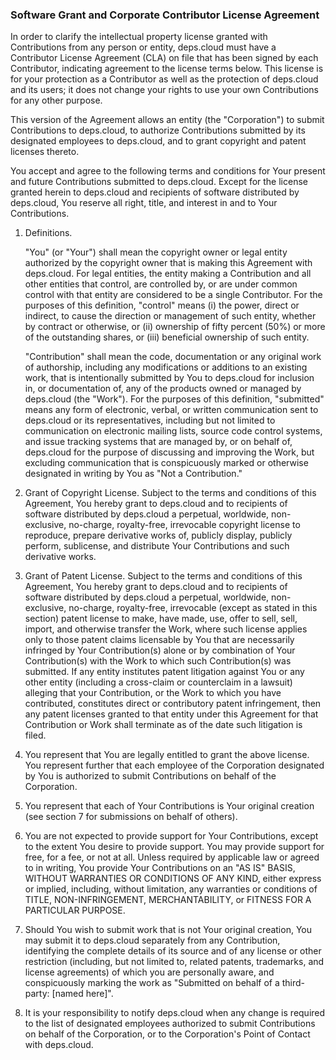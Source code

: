 ### Software Grant and Corporate Contributor License Agreement

In order to clarify the intellectual property license granted with 
Contributions from any person or entity, deps.cloud must have a Contributor 
License Agreement (CLA) on file that has been signed by each Contributor, 
indicating agreement to the license terms below. This license is for your 
protection as a Contributor as well as the protection of deps.cloud and its 
users; it does not change your rights to use your own Contributions for any 
other purpose.

This version of the Agreement allows an entity (the "Corporation") to submit 
Contributions to deps.cloud, to authorize Contributions submitted by its 
designated employees to deps.cloud, and to grant copyright and patent licenses 
thereto.

You accept and agree to the following terms and conditions for Your present and 
future Contributions submitted to deps.cloud. Except for the license granted 
herein to deps.cloud and recipients of software distributed by deps.cloud, You 
reserve all right, title, and interest in and to Your Contributions.

1. Definitions.

    "You" (or "Your") shall mean the copyright owner or legal entity authorized 
    by the copyright owner that is making this Agreement with deps.cloud. For 
    legal entities, the entity making a Contribution and all other entities that 
    control, are controlled by, or are under common control with that entity
    are considered to be a single Contributor. For the purposes of this 
    definition, "control" means (i) the power, direct or indirect, to cause the 
    direction or management of such entity, whether by contract or otherwise, 
    or (ii) ownership of fifty percent (50%) or more of the outstanding shares, 
    or (iii) beneficial ownership of such entity.

    "Contribution" shall mean the code, documentation or any original work of 
    authorship, including any modifications or additions to an existing work, 
    that is intentionally submitted by You to deps.cloud for inclusion in, or 
    documentation of, any of the products owned or managed by deps.cloud (the 
    "Work"). For the purposes of this definition, "submitted" means any form of 
    electronic, verbal, or written communication sent to deps.cloud or its 
    representatives, including but not limited to communication on electronic 
    mailing lists, source code control systems, and issue tracking systems that 
    are managed by, or on behalf of, deps.cloud for the purpose of discussing 
    and improving the Work, but excluding communication that is conspicuously 
    marked or otherwise designated in writing by You as "Not a Contribution."

2. Grant of Copyright License. Subject to the terms and conditions of this 
Agreement, You hereby grant to deps.cloud and to recipients of software 
distributed by deps.cloud a perpetual, worldwide, non-exclusive, no-charge, 
royalty-free, irrevocable copyright license to reproduce, prepare derivative 
works of, publicly display, publicly perform, sublicense, and distribute Your 
Contributions and such derivative works.

3. Grant of Patent License. Subject to the terms and conditions of this 
Agreement, You hereby grant to deps.cloud and to recipients of software 
distributed by deps.cloud a perpetual, worldwide, non-exclusive, no-charge, 
royalty-free, irrevocable (except as stated in this section) patent license 
to make, have made, use, offer to sell, sell, import, and otherwise transfer 
the Work, where such license applies only to those patent claims licensable 
by You that are necessarily infringed by Your Contribution(s) alone or by 
combination of Your Contribution(s) with the Work to which such 
Contribution(s) was submitted. If any entity institutes patent litigation 
against You or any other entity (including a cross-claim or counterclaim in 
a lawsuit) alleging that your Contribution, or the Work to which you have 
contributed, constitutes direct or contributory patent infringement, then any 
patent licenses granted to that entity under this Agreement for that 
Contribution or Work shall terminate as of the date such litigation is filed.

4. You represent that You are legally entitled to grant the above license. You 
represent further that each employee of the Corporation designated by You is 
authorized to submit Contributions on behalf of the Corporation.

5. You represent that each of Your Contributions is Your original creation 
(see section 7 for submissions on behalf of others).

6. You are not expected to provide support for Your Contributions, except to 
the extent You desire to provide support. You may provide support for free, 
for a fee, or not at all. Unless required by applicable law or agreed to in 
writing, You provide Your Contributions on an "AS IS" BASIS, WITHOUT WARRANTIES 
OR CONDITIONS OF ANY KIND, either express or implied, including, without 
limitation, any warranties or conditions of TITLE, NON-INFRINGEMENT, 
MERCHANTABILITY, or FITNESS FOR A PARTICULAR PURPOSE.

7. Should You wish to submit work that is not Your original creation, You may 
submit it to deps.cloud separately from any Contribution, identifying the 
complete details of its source and of any license or other restriction 
(including, but not limited to, related patents, trademarks, and license 
agreements) of which you are personally aware, and conspicuously marking the 
work as "Submitted on behalf of a third-party: [named here]".

8. It is your responsibility to notify deps.cloud when any change is required 
to the list of designated employees authorized to submit Contributions on 
behalf of the Corporation, or to the Corporation's Point of Contact with 
deps.cloud.
